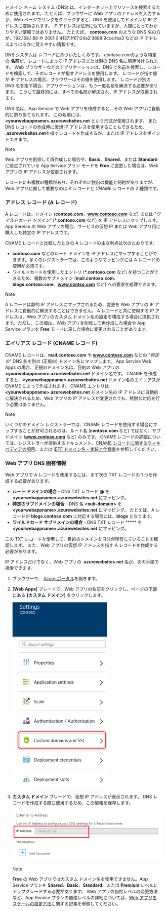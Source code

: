 ドメイン ネーム システム (DNS) は、インターネット上でリソースを検索するために使用されます。 たとえば、ブラウザーに Web アプリのアドレスを入力するか、Web ページでリンクをクリックすると、DNS を使用してドメインが IP アドレスに変換されます。 IP アドレスは住所に似ていますが、人間にとってわかりやすい情報ではありません。 たとえば、 **contoso.com** のような DNS 名の方が、192.168.1.88 や 2001:0:4137:1f67:24a2:3888:9cce:fea3 などの IP アドレスよりはるかに覚えやすい情報です。

DNS システムは *レコード*に基づいたしくみです。 *contoso.com*のような特定の **名前**が、レコードによって IP アドレスまたは別の DNS 名に関連付けられます。 Web ブラウザーなどのアプリケーションは、DNS で名前を検索し、レコードを検索して、そのレコードが指すアドレスを使用します。 レコードが指す値が IP アドレスの場合、ブラウザーはその値を使用します。 レコードが別の DNS 名を指す場合、アプリケーションは、もう一度名前を解決する必要があります。 こうして最終的には、すべての名前が解決され、IP アドレスが取得されます。

DNS 名は、App Service で Web アプリを作成すると、その Web アプリに自動的に割り当てられます。 この名前には、**&lt;yourwebappname&gt;.azurewebsites.net** という形式が使用されます。 また DNS レコードの作成時に仮想 IP アドレスを使用することもできるため、 **.azurewebsites.net**を指すレコードを作成するか、または IP アドレスをポイントできます。

> [!NOTE]
> Web アプリを削除して再作成した場合や、**Basic**、**Shared**、または **Standard** に設定されている App Service プラン モードを **Free** に変更した場合は、Web アプリの IP アドレスが変更されます。
> 
> 

レコードにも複数の種類があり、それぞれに独自の機能と制約がありますが、Web アプリに関して重要なのは *A* レコードと *CNAME* レコードの 2 種類です。

### <a name="address-record-a-record"></a>アドレス レコード (A レコード)
A レコードは、ドメイン (**contoso.com**、**www.contoso.com** など) または "*ワイルドカード ドメイン*" (**\*.contoso.com** など) を IP アドレスにマップします。 App Service の Web アプリの場合、サービスの仮想 IP または Web アプリ用に購入した特定の IP アドレスです。

CNAME レコードと比較したときの A レコードの主な利点は次のとおりです。

* **contoso.com** などのルート ドメインを IP アドレスにマップすることができます。多くのレジストラーでは、このようなマッピングには A レコードの使用が必須です。
* ワイルドカードを使用したエントリ (**\*.contoso.com** など) を持つことができるため、複数のサブドメイン (**mail.contoso.com**、**blogs.contoso.com**、**www.contso.com** など) への要求を処理できます。

> [!NOTE]
> A レコードは静的 IP アドレスにマップされるため、変更を Web アプリの IP アドレスに自動的に解決することはできません。 A レコードと共に使用する IP アドレスは、Web アプリのカスタム ドメイン名の設定を構成する場合に提供されます。ただし、この値は、Web アプリを削除して再作成した場合や App Service プランを **Free** モードに戻した場合に変更されることがあります。
> 
> 

### <a name="alias-record-cname-record"></a>エイリアス レコード (CNAME レコード)
CNAME レコードは、**mail.contoso.com** や **www.contoso.com** などの "*特定の*" DNS 名を別の (正規の) ドメイン名にマップします。 App Service Web Apps の場合、正規のドメイン名は、目的の Web アプリの **&lt;yourwebappname>.azurewebsites.net** ドメイン名です。 CNAME を作成すると、**&lt;yourwebappname>.azurewebsites.net** ドメイン名のエイリアスが CNAME によって作成されます。 CNAME エントリは **&lt;yourwebappname>.azurewebsites.net** ドメイン名の IP アドレスに自動的に解決されるため、Web アプリの IP アドレスが変更されても、特別な対応を行う必要はありません。

> [!NOTE]
> いくつかのドメイン レジストラーでは、CNAME レコードを使用する場合にマップすることが許可されるのは、ルート名 (**contoso.com** など) ではなく、サブドメイン (**www.contoso.com** など) のみです。 CNAME レコードの詳細については、レジストラーが提供するドキュメント、<a href="http://en.wikipedia.org/wiki/CNAME_record">CNAME レコードに関するウィキペディアの項目</a>、または <a href="http://tools.ietf.org/html/rfc1035">IETF ドメイン名 - 実装と仕様書</a>を参照してください。
> 
> 

### <a name="web-app-dns-specifics"></a>Web アプリ DNS 固有情報
Web アプリで A レコードを使用するには、まず次の TXT レコードの 1 つを作成する必要があります。

* **ルート ドメインの場合** - DNS TXT レコード **@** を **&lt;yourwebappname&gt;.azurewebsites.net** にマッピング。
* **特定のサブドメインの場合** - DNS 名 **&lt;sub-domain>** を **&lt;yourwebappname&gt;.azurewebsites.net** にマッピング。 たとえば、A レコードが **blogs.contoso.com** に対応する場合には、**blogs** となります。
* **ワイルドカード サブドメインの場合** - DNS TXT レコード ***** を **&lt;yourwebappname&gt;.azurewebsites.net** にマッピング。

この TXT レコードを使用して、目的のドメインを自分が所有していることを確認します。 また、Web アプリの仮想 IP アドレスを指す A レコードを作成する必要があります。

IP アドレスだけでなく、Web アプリの **.azurewebsites.net** 名が、次の手順で検索できます。

1. ブラウザーで、 [Azure ポータル](https://portal.azure.com)を開きます。
2. **[Web Apps]** ブレードで、Web アプリの名前をクリックし、ページの下部にある **[カスタム ドメイン]** をクリックします。
   
    ![](./media/custom-dns-web-site/dncmntask-cname-6.png)
3. **カスタム ドメイン** ブレードで、仮想 IP アドレスが表示されます。 DNS レコードを作成する際に使用するため、この情報を保存します。
   
    ![](./media/custom-dns-web-site/virtual-ip-address.png)
   
   > [!NOTE]
   > **Free** の Web アプリではカスタム ドメイン名を使用できません。App Service プランを **Shared**、**Basic**、**Standard**、または **Premium** レベルにアップグレードする必要があります。 Web アプリの価格レベルの変更方法など、App Service プランの価格レベルの詳細については、[Web アプリをスケールの設定方法](../articles/app-service-web/web-sites-scale.md)に関する記事を参照してください。
   > 
   > 

